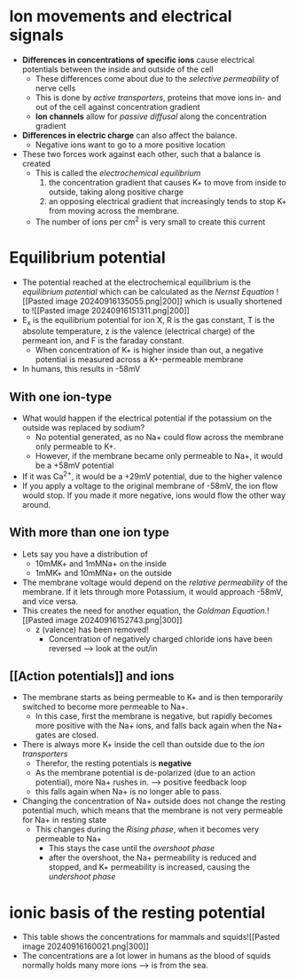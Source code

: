 # Ion movements and electrical signals
- **Differences in concentrations of specific ions** cause electrical potentials between the inside and outside of the cell
	- These differences come about due to the *selective permeability* of nerve cells
	- This is done by *active transporters*, proteins that move ions in- and out of the cell against concentration gradient
	- **Ion channels** allow for *passive diffusal* along the concentration gradient
- **Differences in electric charge** can also affect the balance. 
	- Negative ions want to go to a more positive location
- These two forces work against each other, such that a balance is created
	- This is called the *electrochemical equilibrium*
		1.  the concentration gradient that causes K+ to move from inside to outside, taking along positive charge
		2. an opposing electrical gradient that increasingly tends to stop K+ from moving across the membrane.
	- The number of ions per cm<sup>2</sup> is very small to create this current
# Equilibrium potential
- The potential reached at the electrochemical equilibrium is the *equilibrium potential* which can be calculated as the *Nernst Equation*
  ![[Pasted image 20240916135055.png|200]] which is usually shortened to 
  ![[Pasted image 20240916151311.png|200]]
- E<sub>x</sub> is the equilibrium potential for ion X, R is the gas constant, T is the absolute temperature, z is the valence (electrical charge) of the permeant ion, and F is the faraday constant.
	- When concentration of K+ is higher inside than out, a negative potential is measured across a K+-permeable membrane
- In humans, this results in -58mV
## With one ion-type
- What would happen if the electrical potential if the potassium on the outside was replaced by sodium?
	- No potential generated, as no Na+  could flow across the membrane only permeable to K+.
	- However, if the membrane became only permeable to Na+, it would be a +58mV potential
- If it was Ca<sup>2+</sup>, it would be a +29mV potential, due to the higher valence
- If you apply a voltage to the original membrane of -58mV, the ion flow would stop. If you made it more negative, ions would flow the other way around. 
## With more than one ion type
- Lets say you have a distribution of
	- 10mMK+ and 1mMNa+ on the inside 
	- 1mMK+  and 10mMNa+ on the outside
- The membrane voltage would depend on the *relative permeability* of the membrane. If it lets through more Potassium, it would approach -58mV, and vice versa. 
- This creates the need for another equation, the *Goldman Equation*.![[Pasted image 20240916152743.png|300]]
	- z (valence) has been removed! 
		- Concentration of negatively charged chloride ions have been reversed --> look at the out/in
## [[Action potentials]] and ions
- The membrane starts as being permeable to K+ and is then temporarily switched to become more permeable to Na+.
	- In this case, first the membrane is negative, but rapidly becomes more positive with the Na+ ions, and falls back again when the Na+ gates are closed. 
- There is always more K+ inside the cell than outside due to the *ion transporters*
	- Therefor, the resting potentials is **negative**
	- As the membrane potential is de-polarized (due to an action potential), more Na+ rushes in. --> positive feedback loop
	- this falls again when Na+ is no longer able to pass. 
- Changing the concentration of Na+ outside does not change the resting potential much, which means that the membrane is not very permeable for Na+ in resting state
	- This changes during the *Rising phase*, when it becomes very permeable to Na+
		- This stays the case until the *overshoot phase*
		- after the overshoot, the Na+ permeability is reduced and stopped, and K+ permeability is increased, causing the *undershoot phase*
# ionic basis of the resting potential
- This table shows the concentrations for mammals and squids![[Pasted image 20240916160021.png|300]]
- The concentrations are a lot lower in humans as the blood of squids normally holds many more ions --> is from the sea. 
